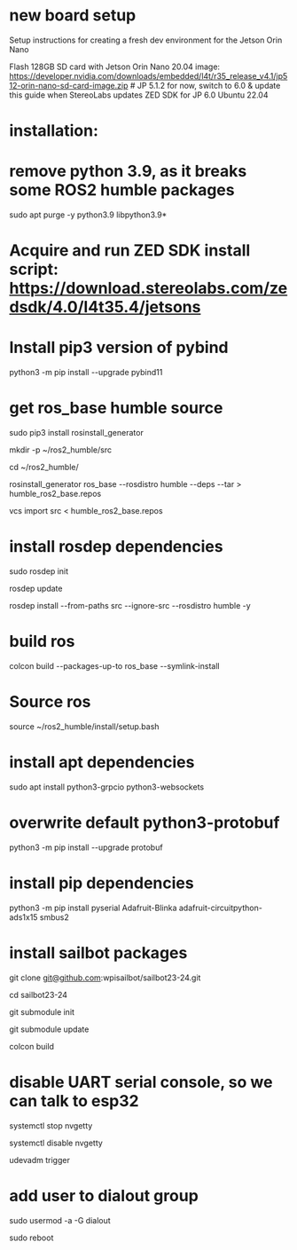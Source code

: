 # new board setup
Setup instructions for creating a fresh dev environment for the Jetson Orin Nano

Flash 128GB SD card with Jetson Orin Nano 20.04 image: https://developer.nvidia.com/downloads/embedded/l4t/r35_release_v4.1/jp512-orin-nano-sd-card-image.zip # JP 5.1.2 for now, switch to 6.0 & update this guide when StereoLabs updates ZED SDK for JP 6.0 Ubuntu 22.04

# installation:

# remove python 3.9, as it breaks some ROS2 humble packages

sudo apt purge -y python3.9 libpython3.9*

# Acquire and run ZED SDK install script: https://download.stereolabs.com/zedsdk/4.0/l4t35.4/jetsons

# Install pip3 version of pybind

python3 -m pip install --upgrade pybind11

# get ros_base humble source

sudo pip3 install rosinstall_generator

mkdir -p ~/ros2_humble/src

cd ~/ros2_humble/

rosinstall_generator ros_base --rosdistro humble --deps --tar > humble_ros2_base.repos

vcs import src < humble_ros2_base.repos

# install rosdep dependencies

sudo rosdep init

rosdep update

rosdep install --from-paths src --ignore-src --rosdistro humble -y

# build ros

colcon build --packages-up-to ros_base --symlink-install

# Source ros

source ~/ros2_humble/install/setup.bash

# install apt dependencies

sudo apt install python3-grpcio python3-websockets

# overwrite default python3-protobuf

python3 -m pip install --upgrade protobuf

# install pip dependencies

python3 -m pip install pyserial Adafruit-Blinka adafruit-circuitpython-ads1x15 smbus2 

# install sailbot packages

git clone git@github.com:wpisailbot/sailbot23-24.git

cd sailbot23-24

git submodule init

git submodule update

colcon build

# disable UART serial console, so we can talk to esp32

systemctl stop nvgetty

systemctl disable nvgetty

udevadm trigger

# add user to dialout group

sudo usermod -a -G dialout <username>

sudo reboot

